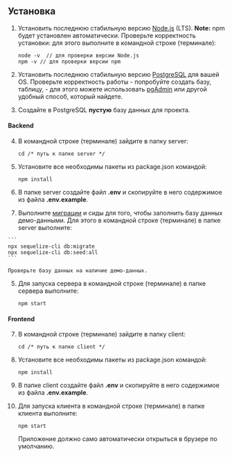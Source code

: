## Установка

1. Установить последнюю стабильную версию [Node.js](https://nodejs.org/en/ "Node.js") (LTS). **Note:** npm будет установлен автоматически. Проверьте корректность установки: для этого выполните в командной строке (терминале):

    ```
   node -v  // для проверки версии Node.js
   npm -v // для проверки версии npm
    ```
    
2. Установить последнюю стабильную версию [PostgreSQL](https://www.postgresql.org/download/ "PostgreSQL") для вашей OS. Проверьте корректность работы - попробуйте создать базу, таблицу, - для этого можете использовать [pgAdmin](https://www.pgadmin.org/ "pgAdmin") или другой удобный способ, который найдете.

3. Создайте в PostgreSQL **пустую** базу данных для проекта.
#### Backend

4. В командной строке (терминале) зайдите в папку server:

    ```
    cd /* путь к папке server */
    ```

5. Установите все необходимы пакеты из package.json командой:

    ```
    npm install
    ```

6.  В папке server создайте файл **.env** и скопируйте в него содержимое из файла **.env.example**.
  
  4. Выполните [миграции](http://docs.sequelizejs.com/manual/migrations.html#running-migrations "миграции") и сиды для того, чтобы заполнить базу данных демо-данными. Для этого в командной строке (терминале) в папке server выполните:

    ```
    npx sequelize-cli db:migrate
    npx sequelize-cli db:seed:all
    ```
    
	Проверьте базу данных на наличие демо-данных.

5. Для запуска сервера в командной строке (терминале) в папке сервера выполните:

    ```
    npm start
    ```

#### Frontend

7. В командной строке (терминале) зайдите в папку client:

    ```
    cd /* путь к папке client */
    ```

8. Установите все необходимы пакеты из package.json командой:

    ```
    npm install
    ```

9.  В папке client создайте файл **.env** и скопируйте в него содержимое из файла **.env.example**.

    
10. Для запуска клиента в командной строке (терминале) в папке клиента выполните:

    ```
    npm start
    ```
    
    Приложение должно само автоматически открыться в брузере по умолчанию.
    
